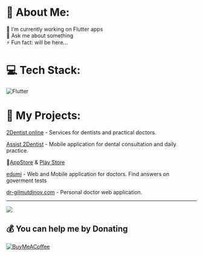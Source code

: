 # 💫 About Me:
🔭 I’m currently working on Flutter apps<br>💬 Ask me about something<br>⚡ Fun fact: will be here...


# 💻 Tech Stack:
![Flutter](https://img.shields.io/badge/Flutter-%2302569B.svg?style=flat&logo=Flutter&logoColor=white)
# 🌱 My Projects:
[2Dentist.online](https://2dentist.online) - Services for dentists and practical doctors.

[Assist 2Dentist](https://assist.2dentist.online) - Mobile application for dental consultation and daily practice.

📱[AppStore](https://apps.apple.com/ru/app/assist-2dentist/id6449236074) & [Play Store](https://play.google.com/store/apps/details?id=stom.stomhelp)

[edumi](https://edumi.2dentist.online) - Web and Mobile application for doctors. Find answers on goverment tests

[dr-gilmutdinov.com](https://dr-gilmutdinov.com) - Personal doctor web application.


---
[![](https://visitcount.itsvg.in/api?id=MrFantuk&icon=0&color=0)](https://visitcount.itsvg.in)

  ## 💰 You can help me by Donating
  [![BuyMeACoffee](https://img.shields.io/badge/Buy%20Me%20a%20Coffee-ffdd00?style=for-the-badge&logo=buy-me-a-coffee&logoColor=black)](https://buymeacoffee.com/2dentist) 

  
<!-- Proudly created with GPRM ( https://gprm.itsvg.in ) -->
